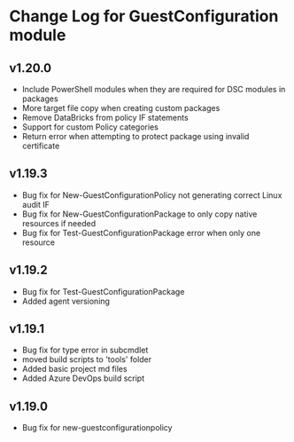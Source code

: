 # Change Log for GuestConfiguration module

## v1.20.0

- Include PowerShell modules when they are required for DSC modules in packages
- More target file copy when creating custom packages
- Remove DataBricks from policy IF statements
- Support for custom Policy categories
- Return error when attempting to protect package using invalid certificate

## v1.19.3

- Bug fix for New-GuestConfigurationPolicy not generating correct Linux audit IF
- Bug fix for New-GuestConfigurationPackage to only copy native resources if needed
- Bug fix for Test-GuestConfigurationPackage error when only one resource

## v1.19.2

- Bug fix for Test-GuestConfigurationPackage
- Added agent versioning

## v1.19.1

- Bug fix for type error in subcmdlet
- moved build scripts to 'tools' folder
- Added basic project md files
- Added Azure DevOps build script

## v1.19.0

- Bug fix for new-guestconfigurationpolicy
